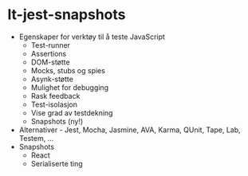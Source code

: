 # lt-jest-snapshots

* Egenskaper for verktøy til å teste JavaScript
   * Test-runner
   * Assertions
   * DOM-støtte
   * Mocks, stubs og spies
   * Asynk-støtte
   * Mulighet for debugging
   * Rask feedback
   * Test-isolasjon
   * Vise grad av testdekning
   * Snapshots (ny!)
* Alternativer - Jest, Mocha, Jasmine, AVA, Karma, QUnit, Tape, Lab, Testem, ...
* Snapshots
    * React
    * Serialiserte ting

